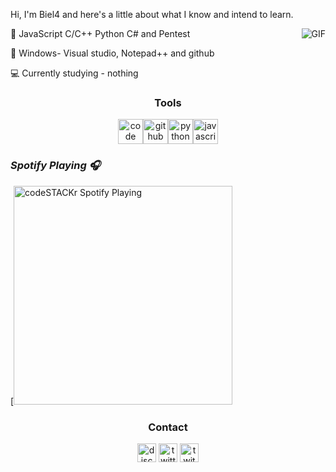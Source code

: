 Hi, I'm Biel4 and here's a little about what I know and intend to learn.

<img align="right" alt="GIF" src="https://cdn.discordapp.com/attachments/785315009449951232/785328332362874908/a_28b3ebb7f0a321dc1ef600e33120b7c3.gif" />

💼 JavaScript C/C++ Python C# and Pentest

💼 Windows- Visual studio, Notepad++ and github

💻 Currently studying - nothing
 

<h3 align="center">Tools</h3>
<p align="center"><img src="https://simpleicons.org/icons/visualstudiocode.svg" title="Visual Studio Code" alt="code" width="40" height="40"/><img src="https://simpleicons.org/icons/github.svg" title="GitHub" alt="github" width="40" height="40"/><img src="https://simpleicons.org/icons/python.svg" title="Python" alt="python" width="40" height="40"/><img src="https://simpleicons.org/icons/javascript.svg" title="JavaScript" alt="javascript" width="40" height="40"/></p>


### *Spotify Playing :headphones:*

[<img src="https://now-playing-codeSTACKr.vercel.app/api/spotify-playing" alt="codeSTACKr Spotify Playing" width="350" />

<h3 align="center">Contact</h3>
<p align="center">
<a href="/" target="blank"><img align="center" src="https://simpleicons.org/icons/discord.svg" alt="discord" height="30" width="30"/></a>
<a href="https://twitter.com/th1nkangel" target="blank"><img align="center" src="https://simpleicons.org/icons/twitter.svg" alt="twitter" height="30" width="30"/></a>
<a href="https://twitch.tv/biel4" target="blank"><img align="center" src="https://simpleicons.org/icons/twitch.svg" alt="twitch" height="30" width="30"/></a>
</p>
